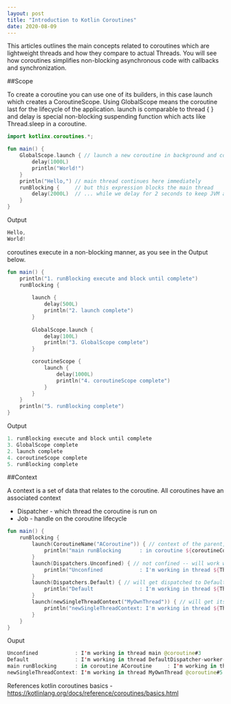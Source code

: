 ```yaml
---
layout: post
title: "Introduction to Kotlin Coroutines"
date: 2020-08-09
---
```


This articles outlines the main concepts related to coroutines which are lightweight threads and how they compare to actual Threads.
You will see how coroutines simplifies non-blocking asynchronous code with callbacks and synchronization.

##Scope

To create a coroutine you can use one of its builders, in this case launch which creates a CoroutineScope.
Using GlobalScope means the coroutine last for the lifecycle of the application. launch is comparable to thread { } and delay is special non-blocking suspending function which acts like Thread.sleep in a coroutine.

```kotlin
import kotlinx.coroutines.*;

fun main() { 
    GlobalScope.launch { // launch a new coroutine in background and continue
        delay(1000L)
        println("World!")
    }
    println("Hello,") // main thread continues here immediately
    runBlocking {     // but this expression blocks the main thread
        delay(2000L)  // ... while we delay for 2 seconds to keep JVM alive
    } 
}
```
Output
```kotlin
Hello,
World!
```
coroutines execute in a non-blocking manner, as you see in the Output below.

```kotlin
fun main() {
    println("1. runBlocking execute and block until complete")
    runBlocking {
        
        launch {
            delay(500L)
            println("2. launch complete")
        }
        
        GlobalScope.launch {
            delay(100L)
            println("3. GlobalScope complete")
        }

        coroutineScope {
            launch {
                delay(1000L)
                println("4. coroutineScope complete")
            }
        }
    }
    println("5. runBlocking complete")
}
```
Output
```kotlin
1. runBlocking execute and block until complete
3. GlobalScope complete
2. launch complete
4. coroutineScope complete
5. runBlocking complete
```

##Context

A context is a set of data that relates to the coroutine. All coroutines have an associated context
 - Dispatcher 	- which thread the coroutine is run on
 - Job 			- handle on the coroutine lifecycle

```kotlin
fun main() {
    runBlocking {
        launch(CoroutineName("ACoroutine")) { // context of the parent, main runBlocking coroutine
            println("main runBlocking      : in coroutine ${coroutineContext.get(CoroutineName.Key)}    : I'm working in thread ${Thread.currentThread().name}")
        }
        launch(Dispatchers.Unconfined) { // not confined -- will work with main thread
            println("Unconfined            : I'm working in thread ${Thread.currentThread().name}")
        }
        launch(Dispatchers.Default) { // will get dispatched to DefaultDispatcher 
            println("Default               : I'm working in thread ${Thread.currentThread().name}")
        }
        launch(newSingleThreadContext("MyOwnThread")) { // will get its own new thread
            println("newSingleThreadContext: I'm working in thread ${Thread.currentThread().name}")
        }
    }
}
```
Ouput
```kotlin
Unconfined            : I'm working in thread main @coroutine#3
Default               : I'm working in thread DefaultDispatcher-worker-1 @coroutine#4
main runBlocking      : in coroutine ACoroutine     : I'm working in thread main @coroutine#2
newSingleThreadContext: I'm working in thread MyOwnThread @coroutine#5
```

References
 kotlin coroutines basics - https://kotlinlang.org/docs/reference/coroutines/basics.html